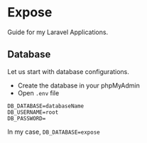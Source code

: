 # Expose
Guide for my Laravel Applications.

## Database
Let us start with database configurations.

- Create the database in your phpMyAdmin
- Open `.env` file
```
DB_DATABASE=databaseName
DB_USERNAME=root
DB_PASSWORD=
```
In my case, `DB_DATABASE=expose`